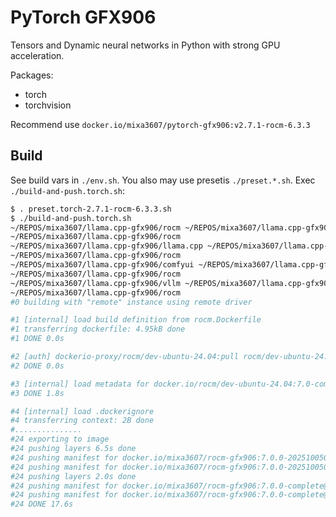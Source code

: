 # PyTorch GFX906
Tensors and Dynamic neural networks in Python with strong GPU acceleration.

Packages:
- torch
- torchvision

Recommend use `docker.io/mixa3607/pytorch-gfx906:v2.7.1-rocm-6.3.3`

## Build
See build vars in `./env.sh`. You also may use presetis `./preset.*.sh`. Exec `./build-and-push.torch.sh`:
```bash
$ . preset.torch-2.7.1-rocm-6.3.3.sh
$ ./build-and-push.torch.sh
~/REPOS/mixa3607/llama.cpp-gfx906/rocm ~/REPOS/mixa3607/llama.cpp-gfx906/rocm
~/REPOS/mixa3607/llama.cpp-gfx906/rocm
~/REPOS/mixa3607/llama.cpp-gfx906/llama.cpp ~/REPOS/mixa3607/llama.cpp-gfx906/rocm
~/REPOS/mixa3607/llama.cpp-gfx906/rocm
~/REPOS/mixa3607/llama.cpp-gfx906/comfyui ~/REPOS/mixa3607/llama.cpp-gfx906/rocm
~/REPOS/mixa3607/llama.cpp-gfx906/rocm
~/REPOS/mixa3607/llama.cpp-gfx906/vllm ~/REPOS/mixa3607/llama.cpp-gfx906/rocm
~/REPOS/mixa3607/llama.cpp-gfx906/rocm
#0 building with "remote" instance using remote driver

#1 [internal] load build definition from rocm.Dockerfile
#1 transferring dockerfile: 4.95kB done
#1 DONE 0.0s

#2 [auth] dockerio-proxy/rocm/dev-ubuntu-24.04:pull rocm/dev-ubuntu-24.04:pull token for registry.arkprojects.space
#2 DONE 0.0s

#3 [internal] load metadata for docker.io/rocm/dev-ubuntu-24.04:7.0-complete
#3 DONE 1.8s

#4 [internal] load .dockerignore
#4 transferring context: 2B done
#...............
#24 exporting to image
#24 pushing layers 6.5s done
#24 pushing manifest for docker.io/mixa3607/rocm-gfx906:7.0.0-20251005035204-complete@sha256:00532f62462e80d51e48b021afb7875af53164455c84dc28b24eb29d39aa0005
#24 pushing manifest for docker.io/mixa3607/rocm-gfx906:7.0.0-20251005035204-complete@sha256:00532f62462e80d51e48b021afb7875af53164455c84dc28b24eb29d39aa0005 3.3s done
#24 pushing layers 2.0s done
#24 pushing manifest for docker.io/mixa3607/rocm-gfx906:7.0.0-complete@sha256:00532f62462e80d51e48b021afb7875af53164455c84dc28b24eb29d39aa0005
#24 pushing manifest for docker.io/mixa3607/rocm-gfx906:7.0.0-complete@sha256:00532f62462e80d51e48b021afb7875af53164455c84dc28b24eb29d39aa0005 2.2s done
#24 DONE 17.6s
```
